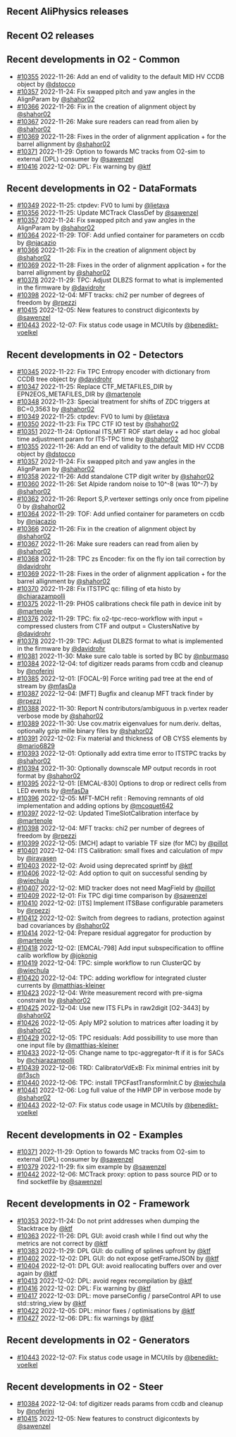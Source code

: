 ## Recent AliPhysics releases
## Recent O2 releases
## Recent developments in O2 - Common
- [\#10355](https://github.com/AliceO2Group/AliceO2/pull/10355) 2022-11-26: Add an end of validity to the default MID HV CCDB object by [@dstocco](https://github.com/dstocco)
- [\#10357](https://github.com/AliceO2Group/AliceO2/pull/10357) 2022-11-24: Fix swapped pitch and yaw angles in the AlignParam by [@shahor02](https://github.com/shahor02)
- [\#10366](https://github.com/AliceO2Group/AliceO2/pull/10366) 2022-11-26: Fix in the creation of alignment object by [@shahor02](https://github.com/shahor02)
- [\#10367](https://github.com/AliceO2Group/AliceO2/pull/10367) 2022-11-26: Make sure readers can read from alien by [@shahor02](https://github.com/shahor02)
- [\#10369](https://github.com/AliceO2Group/AliceO2/pull/10369) 2022-11-28: Fixes in the order of alignment application + for the barrel allignment by [@shahor02](https://github.com/shahor02)
- [\#10371](https://github.com/AliceO2Group/AliceO2/pull/10371) 2022-11-29: Option to fowards MC tracks from O2-sim to external (DPL) consumer by [@sawenzel](https://github.com/sawenzel)
- [\#10416](https://github.com/AliceO2Group/AliceO2/pull/10416) 2022-12-02: DPL: Fix warning by [@ktf](https://github.com/ktf)
## Recent developments in O2 - DataFormats
- [\#10349](https://github.com/AliceO2Group/AliceO2/pull/10349) 2022-11-25: ctpdev: FV0 to lumi by [@lietava](https://github.com/lietava)
- [\#10356](https://github.com/AliceO2Group/AliceO2/pull/10356) 2022-11-25: Update MCTrack ClassDef by [@sawenzel](https://github.com/sawenzel)
- [\#10357](https://github.com/AliceO2Group/AliceO2/pull/10357) 2022-11-24: Fix swapped pitch and yaw angles in the AlignParam by [@shahor02](https://github.com/shahor02)
- [\#10364](https://github.com/AliceO2Group/AliceO2/pull/10364) 2022-11-29: TOF: Add unfied container for parameters on ccdb by [@njacazio](https://github.com/njacazio)
- [\#10366](https://github.com/AliceO2Group/AliceO2/pull/10366) 2022-11-26: Fix in the creation of alignment object by [@shahor02](https://github.com/shahor02)
- [\#10369](https://github.com/AliceO2Group/AliceO2/pull/10369) 2022-11-28: Fixes in the order of alignment application + for the barrel allignment by [@shahor02](https://github.com/shahor02)
- [\#10378](https://github.com/AliceO2Group/AliceO2/pull/10378) 2022-11-29: TPC: Adjust DLBZS format to what is implemented in the firmware by [@davidrohr](https://github.com/davidrohr)
- [\#10398](https://github.com/AliceO2Group/AliceO2/pull/10398) 2022-12-04: MFT tracks: chi2 per number of degrees of freedom by [@rpezzi](https://github.com/rpezzi)
- [\#10415](https://github.com/AliceO2Group/AliceO2/pull/10415) 2022-12-05: New features to construct digicontexts by [@sawenzel](https://github.com/sawenzel)
- [\#10443](https://github.com/AliceO2Group/AliceO2/pull/10443) 2022-12-07: Fix status code usage in MCUtils by [@benedikt-voelkel](https://github.com/benedikt-voelkel)
## Recent developments in O2 - Detectors
- [\#10345](https://github.com/AliceO2Group/AliceO2/pull/10345) 2022-11-22: Fix TPC Entropy encoder with dictionary from CCDB tree object by [@davidrohr](https://github.com/davidrohr)
- [\#10347](https://github.com/AliceO2Group/AliceO2/pull/10347) 2022-11-25: Replace CTF_METAFILES_DIR by EPN2EOS_METAFILES_DIR by [@martenole](https://github.com/martenole)
- [\#10348](https://github.com/AliceO2Group/AliceO2/pull/10348) 2022-11-23: Special treatment for shifts of ZDC triggers at BC=0,3563 by [@shahor02](https://github.com/shahor02)
- [\#10349](https://github.com/AliceO2Group/AliceO2/pull/10349) 2022-11-25: ctpdev: FV0 to lumi by [@lietava](https://github.com/lietava)
- [\#10350](https://github.com/AliceO2Group/AliceO2/pull/10350) 2022-11-23: Fix TPC CTF IO test by [@shahor02](https://github.com/shahor02)
- [\#10351](https://github.com/AliceO2Group/AliceO2/pull/10351) 2022-11-24: Optional ITS,MFT ROF start delay + ad hoc global time adjustment param for ITS-TPC time by [@shahor02](https://github.com/shahor02)
- [\#10355](https://github.com/AliceO2Group/AliceO2/pull/10355) 2022-11-26: Add an end of validity to the default MID HV CCDB object by [@dstocco](https://github.com/dstocco)
- [\#10357](https://github.com/AliceO2Group/AliceO2/pull/10357) 2022-11-24: Fix swapped pitch and yaw angles in the AlignParam by [@shahor02](https://github.com/shahor02)
- [\#10358](https://github.com/AliceO2Group/AliceO2/pull/10358) 2022-11-26: Add standalone CTP digit writer by [@shahor02](https://github.com/shahor02)
- [\#10360](https://github.com/AliceO2Group/AliceO2/pull/10360) 2022-11-26: Set Alpide random noise to 10^-8 (was 10^-7) by [@shahor02](https://github.com/shahor02)
- [\#10362](https://github.com/AliceO2Group/AliceO2/pull/10362) 2022-11-26: Report S,P.vertexer settings only once from pipeline 0 by [@shahor02](https://github.com/shahor02)
- [\#10364](https://github.com/AliceO2Group/AliceO2/pull/10364) 2022-11-29: TOF: Add unfied container for parameters on ccdb by [@njacazio](https://github.com/njacazio)
- [\#10366](https://github.com/AliceO2Group/AliceO2/pull/10366) 2022-11-26: Fix in the creation of alignment object by [@shahor02](https://github.com/shahor02)
- [\#10367](https://github.com/AliceO2Group/AliceO2/pull/10367) 2022-11-26: Make sure readers can read from alien by [@shahor02](https://github.com/shahor02)
- [\#10368](https://github.com/AliceO2Group/AliceO2/pull/10368) 2022-11-28: TPC zs Encoder: fix on the fly ion tail correction by [@davidrohr](https://github.com/davidrohr)
- [\#10369](https://github.com/AliceO2Group/AliceO2/pull/10369) 2022-11-28: Fixes in the order of alignment application + for the barrel allignment by [@shahor02](https://github.com/shahor02)
- [\#10370](https://github.com/AliceO2Group/AliceO2/pull/10370) 2022-11-28: Fix ITSTPC qc: filling of eta histo by [@chiarazampolli](https://github.com/chiarazampolli)
- [\#10375](https://github.com/AliceO2Group/AliceO2/pull/10375) 2022-11-29: PHOS calibrations check file path in device init by [@martenole](https://github.com/martenole)
- [\#10376](https://github.com/AliceO2Group/AliceO2/pull/10376) 2022-11-29: TPC: fix o2-tpc-reco-workflow with input = compressed clusters from CTF and output = ClustersNative by [@davidrohr](https://github.com/davidrohr)
- [\#10378](https://github.com/AliceO2Group/AliceO2/pull/10378) 2022-11-29: TPC: Adjust DLBZS format to what is implemented in the firmware by [@davidrohr](https://github.com/davidrohr)
- [\#10381](https://github.com/AliceO2Group/AliceO2/pull/10381) 2022-11-30: Make sure calo table is sorted by BC by [@nburmaso](https://github.com/nburmaso)
- [\#10384](https://github.com/AliceO2Group/AliceO2/pull/10384) 2022-12-04: tof digitizer reads params from ccdb and cleanup by [@noferini](https://github.com/noferini)
- [\#10385](https://github.com/AliceO2Group/AliceO2/pull/10385) 2022-12-01: [FOCAL-9] Force writing pad tree at the end of stream by [@mfasDa](https://github.com/mfasDa)
- [\#10387](https://github.com/AliceO2Group/AliceO2/pull/10387) 2022-12-04: [MFT] Bugfix and cleanup MFT track finder by [@rpezzi](https://github.com/rpezzi)
- [\#10388](https://github.com/AliceO2Group/AliceO2/pull/10388) 2022-11-30: Report N contributors/ambiguous in p.vertex reader verbose mode by [@shahor02](https://github.com/shahor02)
- [\#10389](https://github.com/AliceO2Group/AliceO2/pull/10389) 2022-11-30: Use cov.matrix eigenvalues for num.deriv. deltas, optionally gzip mille binary files by [@shahor02](https://github.com/shahor02)
- [\#10391](https://github.com/AliceO2Group/AliceO2/pull/10391) 2022-12-02: Fix material and thickness of OB CYSS elements by [@mario6829](https://github.com/mario6829)
- [\#10393](https://github.com/AliceO2Group/AliceO2/pull/10393) 2022-12-01: Optionally add extra time error to ITSTPC tracks by [@shahor02](https://github.com/shahor02)
- [\#10394](https://github.com/AliceO2Group/AliceO2/pull/10394) 2022-11-30: Optionally downscale MP output records in root format by [@shahor02](https://github.com/shahor02)
- [\#10395](https://github.com/AliceO2Group/AliceO2/pull/10395) 2022-12-01: [EMCAL-830] Options to drop or redirect cells from LED events by [@mfasDa](https://github.com/mfasDa)
- [\#10396](https://github.com/AliceO2Group/AliceO2/pull/10396) 2022-12-05: MFT-MCH refit : Removing remnants of old implementation and adding options by [@mcoquet642](https://github.com/mcoquet642)
- [\#10397](https://github.com/AliceO2Group/AliceO2/pull/10397) 2022-12-02: Updated TimeSlotCalibration interface by [@martenole](https://github.com/martenole)
- [\#10398](https://github.com/AliceO2Group/AliceO2/pull/10398) 2022-12-04: MFT tracks: chi2 per number of degrees of freedom by [@rpezzi](https://github.com/rpezzi)
- [\#10399](https://github.com/AliceO2Group/AliceO2/pull/10399) 2022-12-05: [MCH] adapt to variable TF size (for MC) by [@pillot](https://github.com/pillot)
- [\#10401](https://github.com/AliceO2Group/AliceO2/pull/10401) 2022-12-04: ITS Calibration: small fixes and calculation of mpv by [@iravasen](https://github.com/iravasen)
- [\#10403](https://github.com/AliceO2Group/AliceO2/pull/10403) 2022-12-02: Avoid using deprecated sprintf by [@ktf](https://github.com/ktf)
- [\#10406](https://github.com/AliceO2Group/AliceO2/pull/10406) 2022-12-02: Add option to quit on successful sending by [@wiechula](https://github.com/wiechula)
- [\#10407](https://github.com/AliceO2Group/AliceO2/pull/10407) 2022-12-02: MID tracker does not need MagField by [@pillot](https://github.com/pillot)
- [\#10409](https://github.com/AliceO2Group/AliceO2/pull/10409) 2022-12-01: Fix TPC digi time comparison by [@sawenzel](https://github.com/sawenzel)
- [\#10410](https://github.com/AliceO2Group/AliceO2/pull/10410) 2022-12-02: [ITS] Implement ITSBase configurable parameters by [@rpezzi](https://github.com/rpezzi)
- [\#10412](https://github.com/AliceO2Group/AliceO2/pull/10412) 2022-12-02: Switch from degrees to radians, protection against bad covariances by [@shahor02](https://github.com/shahor02)
- [\#10414](https://github.com/AliceO2Group/AliceO2/pull/10414) 2022-12-04: Prepare residual aggregator for production by [@martenole](https://github.com/martenole)
- [\#10418](https://github.com/AliceO2Group/AliceO2/pull/10418) 2022-12-02: [EMCAL-798] Add input subspecification to offline calib workflow by [@jokonig](https://github.com/jokonig)
- [\#10419](https://github.com/AliceO2Group/AliceO2/pull/10419) 2022-12-04: TPC: simple workflow to run ClusterQC by [@wiechula](https://github.com/wiechula)
- [\#10420](https://github.com/AliceO2Group/AliceO2/pull/10420) 2022-12-04: TPC: adding workflow for integrated cluster currents by [@matthias-kleiner](https://github.com/matthias-kleiner)
- [\#10423](https://github.com/AliceO2Group/AliceO2/pull/10423) 2022-12-04: Write measurement record with pre-sigma constraint by [@shahor02](https://github.com/shahor02)
- [\#10425](https://github.com/AliceO2Group/AliceO2/pull/10425) 2022-12-04: Use new ITS FLPs in raw2digit [O2-3443] by [@shahor02](https://github.com/shahor02)
- [\#10426](https://github.com/AliceO2Group/AliceO2/pull/10426) 2022-12-05: Aply MP2 solution to matrices after loading it by [@shahor02](https://github.com/shahor02)
- [\#10429](https://github.com/AliceO2Group/AliceO2/pull/10429) 2022-12-05: TPC residuals: Add possibillity to use more than one input file by [@matthias-kleiner](https://github.com/matthias-kleiner)
- [\#10433](https://github.com/AliceO2Group/AliceO2/pull/10433) 2022-12-05: Change name to tpc-aggregator-ft if it is for SACs by [@chiarazampolli](https://github.com/chiarazampolli)
- [\#10439](https://github.com/AliceO2Group/AliceO2/pull/10439) 2022-12-06: TRD: CalibratorVdExB: Fix minimal entries init by [@f3sch](https://github.com/f3sch)
- [\#10440](https://github.com/AliceO2Group/AliceO2/pull/10440) 2022-12-06: TPC: install TPCFastTransformInit.C by [@wiechula](https://github.com/wiechula)
- [\#10441](https://github.com/AliceO2Group/AliceO2/pull/10441) 2022-12-06: Log full value of the HMP DP in verbose mode by [@shahor02](https://github.com/shahor02)
- [\#10443](https://github.com/AliceO2Group/AliceO2/pull/10443) 2022-12-07: Fix status code usage in MCUtils by [@benedikt-voelkel](https://github.com/benedikt-voelkel)
## Recent developments in O2 - Examples
- [\#10371](https://github.com/AliceO2Group/AliceO2/pull/10371) 2022-11-29: Option to fowards MC tracks from O2-sim to external (DPL) consumer by [@sawenzel](https://github.com/sawenzel)
- [\#10379](https://github.com/AliceO2Group/AliceO2/pull/10379) 2022-11-29: fix sim example by [@sawenzel](https://github.com/sawenzel)
- [\#10442](https://github.com/AliceO2Group/AliceO2/pull/10442) 2022-12-06: MCTrack proxy: option to pass source PID or to find socketfile by [@sawenzel](https://github.com/sawenzel)
## Recent developments in O2 - Framework
- [\#10353](https://github.com/AliceO2Group/AliceO2/pull/10353) 2022-11-24: Do not print addresses when dumping the Stacktrace by [@ktf](https://github.com/ktf)
- [\#10363](https://github.com/AliceO2Group/AliceO2/pull/10363) 2022-11-26: DPL GUI: avoid crash while I find out why the metrics are not correct by [@ktf](https://github.com/ktf)
- [\#10383](https://github.com/AliceO2Group/AliceO2/pull/10383) 2022-11-29: DPL GUI: do culling of splines upfront by [@ktf](https://github.com/ktf)
- [\#10402](https://github.com/AliceO2Group/AliceO2/pull/10402) 2022-12-02: DPL GUI: do not expose getFrameJSON by [@ktf](https://github.com/ktf)
- [\#10404](https://github.com/AliceO2Group/AliceO2/pull/10404) 2022-12-01: DPL GUI: avoid reallocating buffers over and over again by [@ktf](https://github.com/ktf)
- [\#10413](https://github.com/AliceO2Group/AliceO2/pull/10413) 2022-12-02: DPL: avoid regex recompilation by [@ktf](https://github.com/ktf)
- [\#10416](https://github.com/AliceO2Group/AliceO2/pull/10416) 2022-12-02: DPL: Fix warning by [@ktf](https://github.com/ktf)
- [\#10417](https://github.com/AliceO2Group/AliceO2/pull/10417) 2022-12-03: DPL: move parseConfig / parseControl API to use std::string_view by [@ktf](https://github.com/ktf)
- [\#10422](https://github.com/AliceO2Group/AliceO2/pull/10422) 2022-12-05: DPL: minor fixes / optimisations by [@ktf](https://github.com/ktf)
- [\#10427](https://github.com/AliceO2Group/AliceO2/pull/10427) 2022-12-06: DPL: fix warnings by [@ktf](https://github.com/ktf)
## Recent developments in O2 - Generators
- [\#10443](https://github.com/AliceO2Group/AliceO2/pull/10443) 2022-12-07: Fix status code usage in MCUtils by [@benedikt-voelkel](https://github.com/benedikt-voelkel)
## Recent developments in O2 - Steer
- [\#10384](https://github.com/AliceO2Group/AliceO2/pull/10384) 2022-12-04: tof digitizer reads params from ccdb and cleanup by [@noferini](https://github.com/noferini)
- [\#10415](https://github.com/AliceO2Group/AliceO2/pull/10415) 2022-12-05: New features to construct digicontexts by [@sawenzel](https://github.com/sawenzel)
